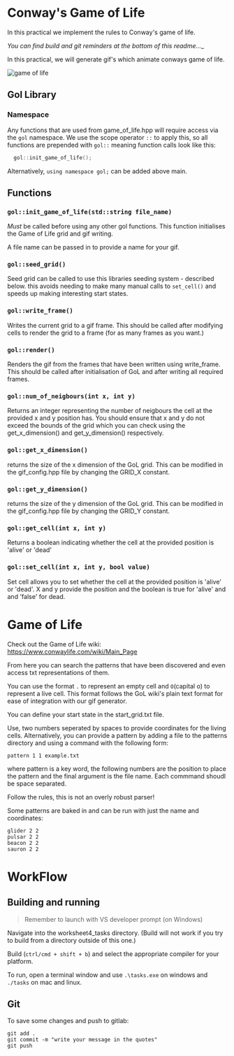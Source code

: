# Conway's Game of Life

In this practical we implement the rules to Conway's game of life.

_You can find build and git reminders at the bottom of this readme...__

In this practical, we will generate gif's which animate conways game of life.

![game of life](example.gif)

## Gol Library

### Namespace
Any functions that are used from game_of_life.hpp will require access via the ```gol``` namespace. We use the scope operator ```::``` to apply this, so all functions are prepended with ```gol::``` meaning function calls look like this:
```c++
  gol::init_game_of_life();
```
Alternatively, ```using namespace gol;``` can be added above main.

## Functions

### ```gol::init_game_of_life(std::string file_name)```
_Must_ be called before using any other gol functions.
This function initialises the Game of Life grid and gif writing.

A file name can be passed in to provide a name for your gif.

### ```gol::seed_grid()```
Seed grid can be called to use this libraries seeding system - described below. this avoids needing to make many manual calls to ```set_cell()``` and speeds up making interesting start states.

### ```gol::write_frame()```
Writes the current grid to a gif frame. This should be called after modifying cells to render the grid to a frame (for as many frames as you want.)

### ```gol::render()```
Renders the gif from the frames that have been written using write_frame.
This should be called after initialisation of GoL and after writing all required frames.

### ```gol::num_of_neigbours(int x, int y)```
Returns an integer representing the number of neigbours the cell at the provided x and y position has. You should ensure that x and y do not exceed the bounds of the grid which you can check using the get_x_dimension() and get_y_dimension() respectively.

### ```gol::get_x_dimension()```
returns the size of the x dimension of the GoL grid.
This can be modified in the gif_config.hpp file by changing the GRID_X constant.
### ```gol::get_y_dimension()```
returns the size of the y dimension of the GoL grid.
This can be modified in the gif_config.hpp file by changing the GRID_Y constant.

### ```gol::get_cell(int x, int y)```
Returns a boolean indicating whether the cell at the provided position is 'alive' or 'dead'

### ```gol::set_cell(int x, int y, bool value)```
Set cell allows you to set whether the cell at the provided position is 'alive' or 'dead'. X and y provide the position and the boolean is true for 'alive' and and 'false' for dead.

# Game of Life
Check out the Game of Life wiki:
https://www.conwaylife.com/wiki/Main_Page

From here you can search the patterns that have been discovered and even access txt representations of them.

You can use the format ```.``` to represent an empty cell and ```O```(capital o) to represent a live cell. This format follows the GoL wiki's plain text format for ease of integration with our gif generator.

You can define your start state in the start_grid.txt file.

Use, two numbers seperated by spaces to provide coordinates for the living cells. Alternatively, you can provide a pattern by adding a file to the patterns directory and using a command with the following form:
```
pattern 1 1 example.txt
``` 
where pattern is a key word, the following numbers are the position to place the pattern and the final argument is the file name. Each commmand shoudl be space separated.

Follow the rules, this is not an overly robust parser!

Some patterns are baked in and can be run with just the name and coordinates:
```
glider 2 2
pulsar 2 2
beacon 2 2
sauron 2 2
```

# WorkFlow
## Building and running

> Remember to launch with VS developer prompt (on Windows)

Navigate into the worksheet4_tasks directory. (Build will not work if you try to build from a directory outside of this one.)

Build (```ctrl/cmd + shift + b```) and select the appropriate compiler for your platform.

To run, open a terminal window and use ```.\tasks.exe``` on windows and ```./tasks``` on mac and linux.

## Git

To save some changes and push to gitlab:
```
git add .
git commit -m "write your message in the quotes"
git push
```
